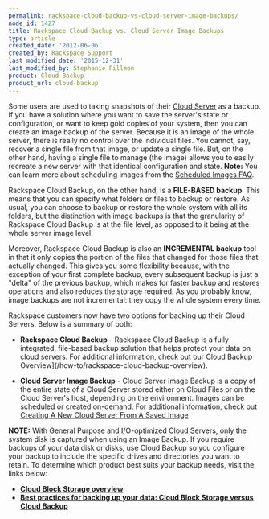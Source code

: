 ```yaml
---
permalink: rackspace-cloud-backup-vs-cloud-server-image-backups/
node_id: 1427
title: Rackspace Cloud Backup vs. Cloud Server Image Backups
type: article
created_date: '2012-06-06'
created_by: Rackspace Support
last_modified_date: '2015-12-31'
last_modified_by: Stephanie Fillmon
product: Cloud Backup
product_url: cloud-backup
---
```


Some users are used to taking snapshots of their [Cloud Server](http://www.rackspace.com/cloud/servers) as a backup. If you have
a solution where you want to save the server's state or configuration,
or want to keep gold copies of your system, then you can create an image
backup of the server. Because it is an image of the whole server, there
is really no control over the individual files. You cannot, say, recover
a single file from that image, or update a single file. But, on the
other hand, having a single file to manage (the image) allows you to
easily recreate a new server with that identical configuration and
state.
**Note:** You can learn more about scheduling images from the [Scheduled
Images
FAQ](/how-to/scheduled-images-faq).

Rackspace Cloud Backup, on the other hand, is a **FILE-BASED backup**.
This means that you can specify what folders or files to backup or
restore. As usual, you can choose to backup or restore the whole system
with all its folders, but the distinction with image backups is that the
granularity of Rackspace Cloud Backup is at the file level, as opposed
to it being at the whole server image level.

Moreover, Rackspace Cloud Backup is also an **INCREMENTAL backup** tool
in that it only copies the portion of the files that changed for those
files that actually changed. This gives you some flexibility because,
with the exception of your first complete backup, every subsequent
backup is just a "delta" of the previous backup, which makes for faster
backup and restores operations and also reduces the storage required. As
you probably know, image backups are not incremental: they copy the
whole system every time.

Rackspace customers now have two options for backing up their Cloud
Servers. Below is a summary of both:

-   **Rackspace Cloud Backup** - Rackspace Cloud Backup is a fully
    integrated, file-based backup solution that helps protect your data
    on cloud servers. For additional information, check out our
    Cloud Backup Overview](/how-to/rackspace-cloud-backup-overview).

<!-- -->

-   **Cloud Server Image Backup** - Cloud Server Image Backup is a copy
    of the entire state of a Cloud Server stored either on Cloud Files
    or on the Cloud Server's host, depending on the environment. Images
    can be scheduled or created on-demand. For additional information,
    check out [Creating A New Cloud Server
    From A Saved
    Image](/how-to/create-an-image-of-a-server-and-restore-a-server-from-a-saved-image)

**NOTE:** With General Purpose and I/O-optimized Cloud Servers, only the
system disk is captured when using an Image Backup. If you require
backups of your data disk or disks, use Cloud Backup so you configure
your backup to include the specific drives and directories you want to
retain. To determine which product best suits your backup needs, visit
the links below:

-   **[Cloud Block Storage
    overview](/how-to/cloud-block-storage-overview)**
-   **[Best practices for backing up your data: Cloud Block Storage
    versus Cloud
    Backup](/how-to/best-practices-for-backing-up-your-data-cloud-block-storage-versus-cloud-backup)**
